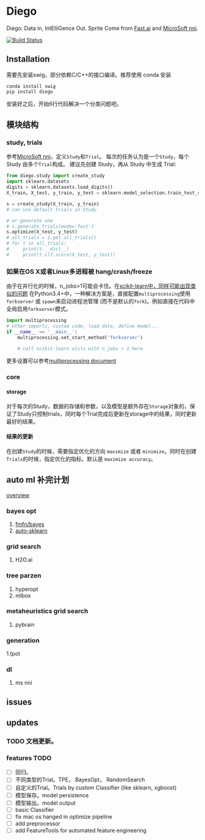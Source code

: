 # Diego

Diego: Data in, IntElliGence Out. Sprite Come from [Fast.ai](https://github.com/fastai/fastai) and [MicroSoft nni](https://github.com/Microsoft/nni).

[![Build Status](https://travis-ci.org/lai-bluejay/diego.svg?branch=master)](https://travis-ci.org/lai-bluejay/diego)

## Installation

需要先安装swig，部分依赖C/C++的接口编译。推荐使用 conda 安装

```shell
conda install swig
pip install diego
```

安装好之后，开始6行代码解决一个分类问题吧。

## 模块结构

### study, trials

参考[MicroSoft nni](https://github.com/Microsoft/nni)，定义`Study`和`Trial`。
每次的任务认为是一个`Study`，每个 Study 由多个`Trial`构成。
建议先创建 Study，再从 Study 中生成 Trial:

```python
from diego.study import create_study
import sklearn.datasets
digits = sklearn.datasets.load_digits()
X_train, X_test, y_train, y_test = sklearn.model_selection.train_test_split(digits.data, digits.target,train_size=0.75, test_size=0.25)

s = create_study(X_train, y_train)
# can use default trials in Study

# or generate one
# s.generate_trials(mode='fast')
s.optimize(X_test, y_test)
# all_trials = s.get_all_trials()
# for t in all_trials:
#     print(t.__dict__)
#     print(t.clf.score(X_test, y_test))

```

### 如果在OS X或者Linux多进程被 hang/crash/freeze

由于在并行化的时候，n_jobs>1可能会卡住。在[scikit-learn中，同样可能出现类似的问题](https://scikit-learn.org/stable/faq.html#why-do-i-sometime-get-a-crash-freeze-with-n-jobs-1-under-osx-or-linux)
在Python3.4+中，一种解决方案是，直接配置`multiprocessing`使用`forkserver` 或 `spawn`来启动进程池管理 (而不是默认的`fork`)。例如直接在代码中全局启用`forkserver`模式。

```python
import multiprocessing
# other imports, custom code, load data, define model...
if __name__ == '__main__':
    multiprocessing.set_start_method('forkserver')

    # call scikit-learn utils with n_jobs > 1 here
```

更多设置可以参考[multiprocessing document](https://docs.python.org/3/library/multiprocessing.html#contexts-and-start-methods)

### core

#### storage

对于每次的Study，数据的存储和参数，以及模型是额外存在`Storage`对象的，保证了Study只控制trials，同时每个Trial完成后更新在storage中的结果，同时更新最好的结果。

#### 结果的更新

在创建`Study`的时候，需要指定优化的方向 `maximize` 或者 `minimize`。同时在创建`Trials`的时候，指定优化的指标。默认是 `maximize accuracy`。

## auto ml 补完计划

[overview](https://hackernoon.com/a-brief-overview-of-automatic-machine-learning-solutions-automl-2826c7807a2a)

### bayes opt

1. [fmfn/bayes](https://github.com/fmfn/BayesianOptimization)
2. [auto-sklearn](https://github.com/automl/auto-sklearn)

### grid search

1. H2O.ai

### tree parzen

1. hyperopt
2. mlbox

### metaheuristics grid search

1. pybrain

### generation

1.tpot

### dl

1. ms nni

## issues

## updates

### TODO 文档更新。

### features TODO

- [ ] 回归。
- [ ] 不同类型的Trial。TPE， BayesOpt， RandomSearch
- [ ] 自定义的Trial。Trials by custom Classifier (like sklearn, xgboost)
- [ ] 模型保存。model persistence
- [ ] 模型输出。model output
- [ ] basic Classifier
- [ ] fix mac os hanged in optimize pipeline
- [ ] add preprocessor
- [ ] add FeatureTools for automated feature engineering
